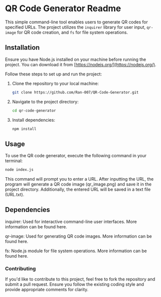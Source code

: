 # QR Code Generator Readme

This simple command-line tool enables users to generate QR codes for specified URLs. The project utilizes the `inquirer` library for user input, `qr-image` for QR code creation, and `fs` for file system operations.

## Installation

Ensure you have Node.js installed on your machine before running the project. You can download it from [https://nodejs.org/](https://nodejs.org/).

Follow these steps to set up and run the project:

1. Clone the repository to your local machine:

    ```bash
    git clone https://github.com/Ran-007/QR-Code-Generator.git
    ```

2. Navigate to the project directory:

    ```bash
    cd qr-code-generator
    ```

3. Install dependencies:

    ```bash
    npm install
    ```

## Usage

To use the QR code generator, execute the following command in your terminal:

```bash
node index.js
```
This command will prompt you to enter a URL. After inputting the URL, the program will generate a QR code image (qr_image.png) and save it in the project directory.
Additionally, the entered URL will be saved in a text file (URL.txt).

## Dependencies
inquirer: Used for interactive command-line user interfaces. More information can be found here.

qr-image: Used for generating QR code images. More information can be found here.

fs: Node.js module for file system operations. More information can be found here.

### Contributing
If you'd like to contribute to this project, feel free to fork the repository and submit a pull request. Ensure you follow the existing coding style and provide appropriate comments for clarity.

